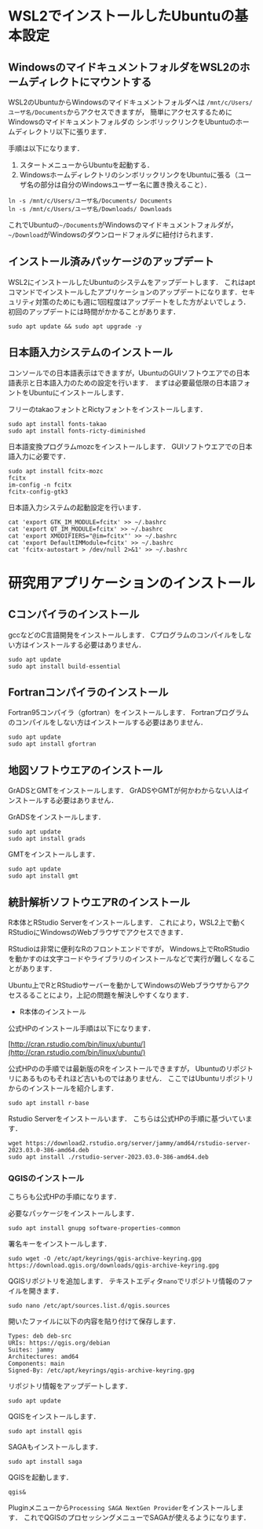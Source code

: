 # WSL2でインストールしたUbuntuの基本設定

## WindowsのマイドキュメントフォルダをWSL2のホームディレクトにマウントする

WSL2のUbuntuからWindowsのマイドキュメントフォルダへは
`/mnt/c/Users/ユーザ名/Documents`からアクセスできますが，
簡単にアクセスするためにWindowsのマイドキュメントフォルダの
シンボリックリンクをUbuntuのホームディレクトリ以下に張ります．

手順は以下になります．

1. スタートメニューからUbuntuを起動する．
1.  WindowsホームディレクトリのシンボリックリンクをUbuntuに張る（ユーザ名の部分は自分のWindowsユーザー名に置き換えること）．
   
```
ln -s /mnt/c/Users/ユーザ名/Documents/ Documents
ln -s /mnt/c/Users/ユーザ名/Downloads/ Downloads
```

これでUbuntuの`~/Documents`がWindowsのマイドキュメントフォルダが，`~/Download`がWindowsのダウンロードフォルダに紐付けられます．

## インストール済みパッケージのアップデート

WSL2にインストールしたUbuntuのシステムをアップデートします．
これはaptコマンドでインストールしたアプリケーションのアップデートになります．セキュリティ対策のためにも週に1回程度はアップデートをした方がよいでしょう．初回のアップデートには時間がかかることがあります．

```
sudo apt update && sudo apt upgrade -y
```

## 日本語入力システムのインストール

コンソールでの日本語表示はできますが，UbuntuのGUIソフトウエアでの日本語表示と日本語入力のための設定を行います．
まずは必要最低限の日本語フォントをUbuntuにインストールします．

フリーのtakaoフォントとRictyフォントをインストールします．

```
sudo apt install fonts-takao
sudo apt install fonts-ricty-diminished
```

日本語変換プログラムmozcをインストールします．
GUIソフトウエアでの日本語入力に必要です．

```
sudo apt install fcitx-mozc
fcitx
im-config -n fcitx
fcitx-config-gtk3
```

日本語入力システムの起動設定を行います．

```
cat 'export GTK_IM_MODULE=fcitx' >> ~/.bashrc
cat 'export QT_IM_MODULE=fcitx' >> ~/.bashrc
cat 'export XMODIFIERS="@im=fcitx"' >> ~/.bashrc
cat 'export DefaultIMModule=fcitx' >> ~/.bashrc
cat 'fcitx-autostart > /dev/null 2>&1' >> ~/.bashrc
```

# 研究用アプリケーションのインストール

## Cコンパイラのインストール

gccなどのC言語開発をインストールします．
Cプログラムのコンパイルをしない方はインストールする必要はありません．

```
sudo apt update
sudo apt install build-essential
```

## Fortranコンパイラのインストール

Fortran95コンパイラ（gfortran）をインストールします．
Fortranプログラムのコンパイルをしない方はインストールする必要はありません．

```
sudo apt update
sudo apt install gfortran
```

## 地図ソフトウエアのインストール
GrADSとGMTをインストールします．
GrADSやGMTが何かわからない人はインストールする必要はありません．

GrADSをインストールします．

```
sudo apt update
sudo apt install grads
```

GMTをインストールします．

```
sudo apt update
sudo apt install gmt
```

## 統計解析ソフトウエアRのインストール

R本体とRStudio Serverをインストールします．
これにより，WSL2上で動くRStudioにWindowsのWebブラウザでアクセスできます．

RStudioは非常に便利なRのフロントエンドですが，
Windows上でRtoRStudioを動かすのは文字コードやライブラリのインストールなどで実行が難しくなることがあります．

Ubuntu上でRとRStudioサーバーを動かしてWindowsのWebブラウザからアクセスるることにより，上記の問題を解決しやすくなります．

- R本体のインストール

公式HPのインストール手順は以下になります．

[http://cran.rstudio.com/bin/linux/ubuntu/](http://cran.rstudio.com/bin/linux/ubuntu/)

公式HPのの手順では最新版のRをインストールできますが，
Ubuntuのリポジトリにあるものもそれほど古いものではありません．
ここではUbuntuリポジトリからのインストールを紹介します．

```
sudo apt install r-base
```

Rstudio Serverをインストールいます．
こちらは公式HPの手順に基づいています．

```
wget https://download2.rstudio.org/server/jammy/amd64/rstudio-server-2023.03.0-386-amd64.deb
sudo apt install ./rstudio-server-2023.03.0-386-amd64.deb
```

### QGISのインストール

こちらも公式HPの手順になります．

必要なパッケージをインストールします．

```
sudo apt install gnupg software-properties-common
```

署名キーをインストールします．

```
sudo wget -O /etc/apt/keyrings/qgis-archive-keyring.gpg https://download.qgis.org/downloads/qgis-archive-keyring.gpg
```

QGISリポジトリを追加します．
テキストエディタ`nano`でリポジトリ情報のファイルを開きます．
```
sudo nano /etc/apt/sources.list.d/qgis.sources
```

開いたファイルに以下の内容を貼り付けて保存します．

```
Types: deb deb-src
URIs: https://qgis.org/debian
Suites: jammy
Architectures: amd64
Components: main
Signed-By: /etc/apt/keyrings/qgis-archive-keyring.gpg
```

リポジトリ情報をアップデートします．
```
sudo apt update
```

QGISをインストールします．

```
sudo apt install qgis
```

SAGAもインストールします．

```
sudo apt install saga
```

QGISを起動します．

```
qgis&
```

Pluginメニューから`Processing SAGA NextGen Provider`をインストールします．
これでQGISのプロセッシングメニューでSAGAが使えるようになります．